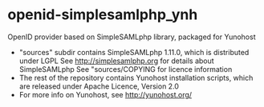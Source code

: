openid-simplesamlphp_ynh
========================

OpenID provider based on SimpleSAMLphp library, packaged for Yunohost

* "sources" subdir contains SimpleSAMLphp 1.11.0, which is distributed under LGPL
  See http://simplesamlphp.org for details about SimpleSAMLphp
  See "sources/COPYING for licence information
* The rest of the repository contains Yunohost installation scripts,
  which are released under Apache Licence, Version 2.0
* For more info on Yunohost, see http://yunohost.org/
